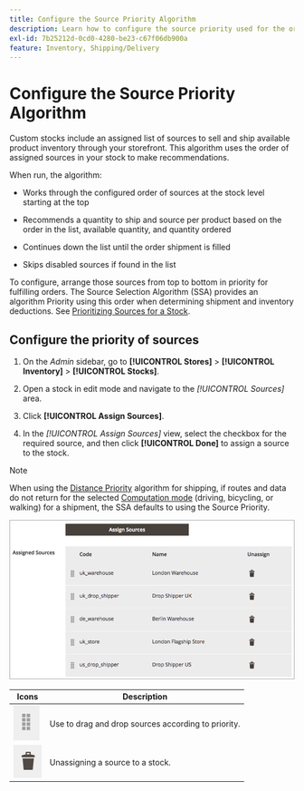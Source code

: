 ```yaml
---
title: Configure the Source Priority Algorithm
description: Learn how to configure the source priority used for the order of assigned sources in your stock to make recommendations.
exl-id: 7b25212d-0cd0-4280-be23-c67f06db900a
feature: Inventory, Shipping/Delivery
---
```

# Configure the Source Priority Algorithm

Custom stocks include an assigned list of sources to sell and ship available product inventory through your storefront. This algorithm uses the order of assigned sources in your stock to make recommendations.

When run, the algorithm:

- Works through the configured order of sources at the stock level starting at the top

- Recommends a quantity to ship and source per product based on the order in the list, available quantity, and quantity ordered

- Continues down the list until the order shipment is filled

- Skips disabled sources if found in the list

To configure, arrange those sources from top to bottom in priority for fulfilling orders. The Source Selection Algorithm (SSA) provides an algorithm Priority using this order when determining shipment and inventory deductions. See [Prioritizing Sources for a Stock](stocks-prioritize-sources.md).

## Configure the priority of sources

1. On the _Admin_ sidebar, go to **[!UICONTROL Stores]** > **[!UICONTROL Inventory]** > **[!UICONTROL Stocks]**.

1. Open a stock in edit mode and navigate to the _[!UICONTROL Sources]_ area.

1. Click **[!UICONTROL Assign Sources]**.

1. In the _[!UICONTROL Assign Sources]_ view, select the checkbox for the required source, and then click **[!UICONTROL Done]** to assign a source to the stock.

>[!NOTE]
>
>When using the [Distance Priority](distance-priority-algorithm.md) algorithm for shipping, if routes and data do not return for the selected [Computation mode](distance-priority-algorithm.md) (driving, bicycling, or walking) for a shipment, the SSA defaults to using the Source Priority.

![Source order after prioritization](assets/inventory-stock-priority-after.png)

| Icons                                        | Description                                                    |
|----------------------------------------------|----------------------------------------------------------------|
| ![drag and drop the icon to set priority](assets/icon-drag-and-drop-action.png) | Use to drag and drop sources according to priority. |
| ![click icon to unassign a source](assets/icon-delete-action.png) | Unassigning a source to a stock. |
